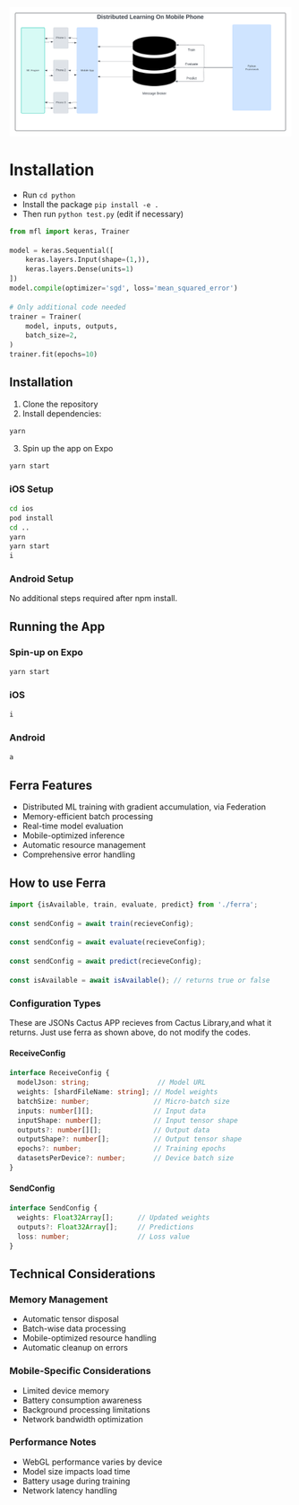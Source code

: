 <p align="center">
  <img src="assets/logo.png" alt="Alt text"/>
</p>

# Installation
- Run `cd python`
- Install the package `pip install -e .`
- Then run `python test.py` (edit if necessary)

```python
from mfl import keras, Trainer

model = keras.Sequential([
    keras.layers.Input(shape=(1,)), 
    keras.layers.Dense(units=1)   
])
model.compile(optimizer='sgd', loss='mean_squared_error')

# Only additional code needed
trainer = Trainer(
    model, inputs, outputs,
    batch_size=2,
)
trainer.fit(epochs=10)
```



## Installation

1. Clone the repository
2. Install dependencies:
```bash
yarn
```
3. Spin up the app on Expo
```bash
yarn start
```

### iOS Setup
```bash
cd ios
pod install
cd ..
yarn 
yarn start 
i
```

### Android Setup
No additional steps required after npm install.

## Running the App

### Spin-up on Expo
```bash
yarn start 
```

### iOS
```bash
i
```

### Android
```bash
a
```

## Ferra Features

- Distributed ML training with gradient accumulation, via Federation
- Memory-efficient batch processing
- Real-time model evaluation
- Mobile-optimized inference
- Automatic resource management
- Comprehensive error handling

## How to use Ferra
```typescript
import {isAvailable, train, evaluate, predict} from './ferra';

const sendConfig = await train(recieveConfig);

const sendConfig = await evaluate(recieveConfig);

const sendConfig = await predict(recieveConfig); 

const isAvailable = await isAvailable(); // returns true or false
```

### Configuration Types
These are JSONs Cactus APP recieves from Cactus Library,and what it returns.
Just use ferra as shown above, do not modify the codes.

#### ReceiveConfig
```typescript
interface ReceiveConfig {
  modelJson: string;                 // Model URL
  weights: [shardFileName: string]; // Model weights
  batchSize: number;                // Micro-batch size
  inputs: number[][];               // Input data
  inputShape: number[];             // Input tensor shape
  outputs?: number[][];             // Output data
  outputShape?: number[];           // Output tensor shape
  epochs?: number;                  // Training epochs
  datasetsPerDevice?: number;       // Device batch size
}
```

#### SendConfig
```typescript
interface SendConfig {
  weights: Float32Array[];      // Updated weights
  outputs?: Float32Array[];     // Predictions
  loss: number;                 // Loss value
}
```

## Technical Considerations

### Memory Management
- Automatic tensor disposal
- Batch-wise data processing
- Mobile-optimized resource handling
- Automatic cleanup on errors

### Mobile-Specific Considerations
- Limited device memory
- Battery consumption awareness
- Background processing limitations
- Network bandwidth optimization

### Performance Notes
- WebGL performance varies by device
- Model size impacts load time
- Battery usage during training
- Network latency handling
